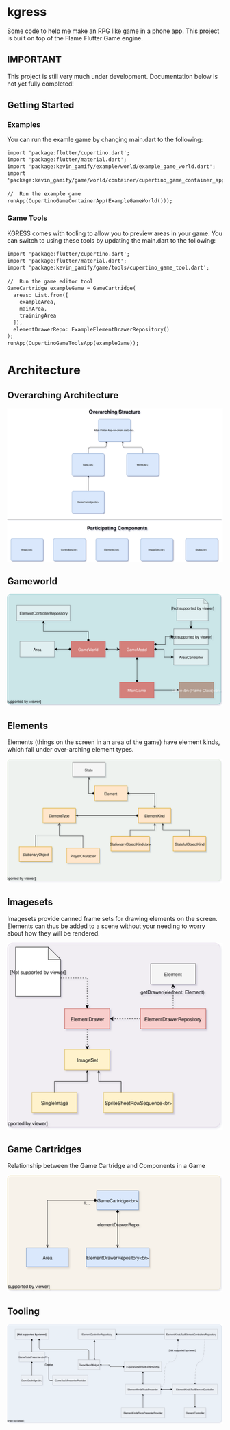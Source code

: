 # kgress

Some code to help me make an RPG like game in a phone app.  This project is built on top of the Flame Flutter Game engine.

## IMPORTANT
This project is still very much under development.  Documentation below is not yet fully completed!

## Getting Started

### Examples
You can run the examle game by changing main.dart to the following:

    import 'package:flutter/cupertino.dart';
    import 'package:flutter/material.dart';
    import 'package:kevin_gamify/example/world/example_game_world.dart';
    import 'package:kevin_gamify/game/world/container/cupertino_game_container_app.dart';
    
    //  Run the example game
    runApp(CupertinoGameContainerApp(ExampleGameWorld()));
    
### Game Tools
KGRESS comes with tooling to allow you to preview areas in your game.  You can switch to using these tools by
updating the main.dart to the following:

    import 'package:flutter/cupertino.dart';
    import 'package:flutter/material.dart';
    import 'package:kevin_gamify/game/tools/cupertino_game_tool.dart';
    
    //  Run the game editor tool
    GameCartridge exampleGame = GameCartridge(
      areas: List.from([
        exampleArea,
        mainArea,
        trainingArea
      ]),
      elementDrawerRepo: ExampleElementDrawerRepository()
    );
    runApp(CupertinoGameToolsApp(exampleGame));
    
# Architecture
    
## Overarching Architecture
![](https://github.com/kevinvandenbreemen/kgress/blob/master/doc/KGRESS.svg)

## Gameworld

![](https://github.com/kevinvandenbreemen/kgress/blob/master/doc/KGRESS-Code%20-%20Game%20and%20World.svg)

## Elements

Elements (things on the screen in an area of the game) have element kinds, which fall under over-arching element types.

![](https://github.com/kevinvandenbreemen/kgress/blob/master/doc/KGRESS-Code%20-%20Elements.svg)

## Imagesets
Imagesets provide canned frame sets for drawing elements on the screen.  Elements can thus be added to a scene without your needing to worry about how they will be rendered.

![](https://github.com/kevinvandenbreemen/kgress/blob/master/doc/KGRESS-Code%20-%20Imagesets.svg)

## Game Cartridges
Relationship between the Game Cartridge and Components in a Game

![](https://github.com/kevinvandenbreemen/kgress/blob/master/doc/KGRESS-Code%20-%20Game%20Cartridge.svg)

## Tooling
![](https://github.com/kevinvandenbreemen/kgress/blob/master/doc/KGRESS-Code%20-%20Tools.svg)